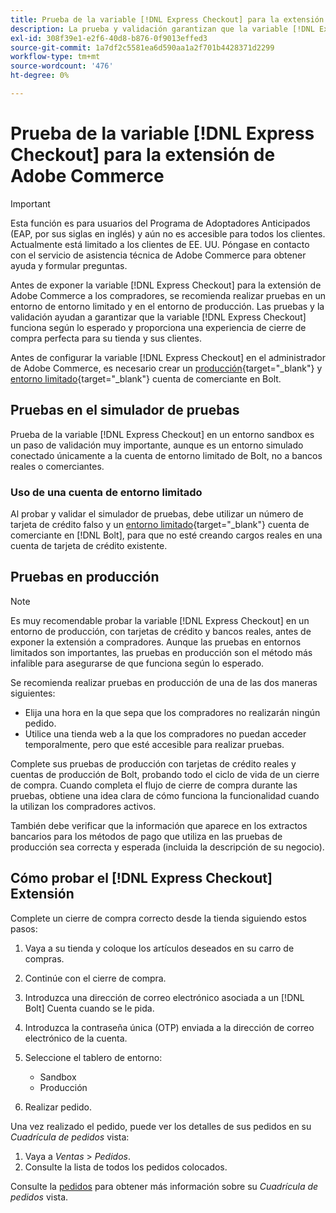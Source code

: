 ```yaml
---
title: Prueba de la variable [!DNL Express Checkout] para la extensión de Adobe Commerce
description: La prueba y validación garantizan que la variable [!DNL Express Checkout] funciona según lo esperado.
exl-id: 308f39e1-e2f6-40d8-b876-0f9013effed3
source-git-commit: 1a7df2c5581ea6d590aa1a2f701b4428371d2299
workflow-type: tm+mt
source-wordcount: '476'
ht-degree: 0%

---
```


# Prueba de la variable [!DNL Express Checkout] para la extensión de Adobe Commerce

>[!IMPORTANT]
>
> Esta función es para usuarios del Programa de Adoptadores Anticipados (EAP, por sus siglas en inglés) y aún no es accesible para todos los clientes. Actualmente está limitado a los clientes de EE. UU. Póngase en contacto con el servicio de asistencia técnica de Adobe Commerce para obtener ayuda y formular preguntas.

Antes de exponer la variable [!DNL Express Checkout] para la extensión de Adobe Commerce a los compradores, se recomienda realizar pruebas en un entorno de entorno limitado y en el entorno de producción. Las pruebas y la validación ayudan a garantizar que la variable [!DNL Express Checkout] funciona según lo esperado y proporciona una experiencia de cierre de compra perfecta para su tienda y sus clientes.

Antes de configurar la variable [!DNL Express Checkout] en el administrador de Adobe Commerce, es necesario crear un [producción](https://merchant.bolt.com/register){target=&quot;_blank&quot;} y [entorno limitado](https://merchant-sandbox.bolt.com/register){target=&quot;_blank&quot;} cuenta de comerciante en Bolt.

## Pruebas en el simulador de pruebas

Prueba de la variable [!DNL Express Checkout] en un entorno sandbox es un paso de validación muy importante, aunque es un entorno simulado conectado únicamente a la cuenta de entorno limitado de Bolt, no a bancos reales o comerciantes.

### Uso de una cuenta de entorno limitado

Al probar y validar el simulador de pruebas, debe utilizar un número de tarjeta de crédito falso y un [entorno limitado](https://merchant-sandbox.bolt.com/register){target=&quot;_blank&quot;} cuenta de comerciante en [!DNL Bolt], para que no esté creando cargos reales en una cuenta de tarjeta de crédito existente.

## Pruebas en producción

>[!NOTE]
>
> Es muy recomendable probar la variable [!DNL Express Checkout] en un entorno de producción, con tarjetas de crédito y bancos reales, antes de exponer la extensión a compradores. Aunque las pruebas en entornos limitados son importantes, las pruebas en producción son el método más infalible para asegurarse de que funciona según lo esperado.

Se recomienda realizar pruebas en producción de una de las dos maneras siguientes:

- Elija una hora en la que sepa que los compradores no realizarán ningún pedido.
- Utilice una tienda web a la que los compradores no puedan acceder temporalmente, pero que esté accesible para realizar pruebas.

Complete sus pruebas de producción con tarjetas de crédito reales y cuentas de producción de Bolt, probando todo el ciclo de vida de un cierre de compra. Cuando completa el flujo de cierre de compra durante las pruebas, obtiene una idea clara de cómo funciona la funcionalidad cuando la utilizan los compradores activos.

También debe verificar que la información que aparece en los extractos bancarios para los métodos de pago que utiliza en las pruebas de producción sea correcta y esperada (incluida la descripción de su negocio).

## Cómo probar el [!DNL Express Checkout] Extensión

Complete un cierre de compra correcto desde la tienda siguiendo estos pasos:

1. Vaya a su tienda y coloque los artículos deseados en su carro de compras.
1. Continúe con el cierre de compra.
1. Introduzca una dirección de correo electrónico asociada a un [!DNL Bolt] Cuenta cuando se le pida.
1. Introduzca la contraseña única (OTP) enviada a la dirección de correo electrónico de la cuenta.
1. Seleccione el tablero de entorno:

   - Sandbox
   - Producción

1. Realizar pedido.

Una vez realizado el pedido, puede ver los detalles de sus pedidos en su _Cuadrícula de pedidos_ vista:

1. Vaya a _Ventas_ > _Pedidos_.
1. Consulte la lista de todos los pedidos colocados.

Consulte la [pedidos](https://docs.magento.com/user-guide/sales/orders.html) para obtener más información sobre su _Cuadrícula de pedidos_ vista.
